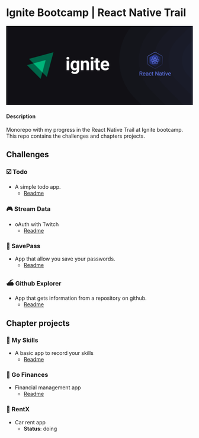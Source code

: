 # Ignite Bootcamp | React Native Trail

![](./docs//ignite-react-native.png)

#### Description

<p>Monorepo with my progress in the React Native Trail at Ignite bootcamp. This repo contains the challenges and chapters projects.</p>

## Challenges

### ☑️ Todo

- <span> A simple todo app.</span>
  - [Readme](./challenges/todo/README.md)

### 🎮 Stream Data

- <span> oAuth with Twitch </span>
  - [Readme](./challenges/streamdata/README.md)

### 🔑 SavePass

- <span>App that allow you save your passwords.</span>
  - [Readme](./challenges/savepass/README.md)

### ⛴ Github Explorer

- <span>App that gets information from a repository on github.</span>
  - [Readme](./challenges/github-explorer/README.md)

## Chapter projects

### 🦊 My Skills

- <span>A basic app to record your skills</span>
  - [Readme](./chapters/myskills/README.md)

### 🏦 Go Finances

- <app>Financial management app</app>
  - [Readme](./chapters/gofinances/README.md)

### 🚗 RentX

- <span>Car rent app</span>
  - **Status**: doing
